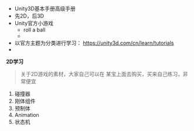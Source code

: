 * Unity3D基本手册高级手册
* 先2D，后3D
* Unity官方小游戏
    - roll a ball
    -  
* 以官方主题为分类进行学习：
    https://unity3d.com/cn/learn/tutorials
* 



**2D学习**
> 关于2D游戏的素材，大家自己可以在 某宝上面去购买，买来自己练习，非常便宜  
1. 碰撞器 
2. 刚体组件 
3. 预制体 
4. Animation 
5. 状态机

